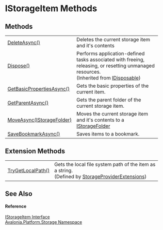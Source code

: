 # IStorageItem Methods




## Methods
<table>
<tr>
<td><a href="M_Avalonia_Platform_Storage_IStorageItem_DeleteAsync">DeleteAsync()</a></td>
<td>Deletes the current storage item and it's contents</td>
</tr>
<tr>
<td><a href="https://learn.microsoft.com/dotnet/api/system.idisposable.dispose" target="_blank" rel="noopener noreferrer">Dispose()</a></td>
<td>Performs application-defined tasks associated with freeing, releasing, or resetting unmanaged resources.<br />(Inherited from <a href="https://learn.microsoft.com/dotnet/api/system.idisposable" target="_blank" rel="noopener noreferrer">IDisposable</a>)</td>
</tr>
<tr>
<td><a href="M_Avalonia_Platform_Storage_IStorageItem_GetBasicPropertiesAsync">GetBasicPropertiesAsync()</a></td>
<td>Gets the basic properties of the current item.</td>
</tr>
<tr>
<td><a href="M_Avalonia_Platform_Storage_IStorageItem_GetParentAsync">GetParentAsync()</a></td>
<td>Gets the parent folder of the current storage item.</td>
</tr>
<tr>
<td><a href="M_Avalonia_Platform_Storage_IStorageItem_MoveAsync">MoveAsync(IStorageFolder)</a></td>
<td>Moves the current storage item and it's contents to a <a href="T_Avalonia_Platform_Storage_IStorageFolder">IStorageFolder</a></td>
</tr>
<tr>
<td><a href="M_Avalonia_Platform_Storage_IStorageItem_SaveBookmarkAsync">SaveBookmarkAsync()</a></td>
<td>Saves items to a bookmark.</td>
</tr>
</table>

## Extension Methods
<table>
<tr>
<td><a href="M_Avalonia_Platform_Storage_StorageProviderExtensions_TryGetLocalPath">TryGetLocalPath()</a></td>
<td>Gets the local file system path of the item as a string.<br />(Defined by <a href="T_Avalonia_Platform_Storage_StorageProviderExtensions">StorageProviderExtensions</a>)</td>
</tr>
</table>

## See Also


#### Reference
<a href="T_Avalonia_Platform_Storage_IStorageItem">IStorageItem Interface</a>  
<a href="N_Avalonia_Platform_Storage">Avalonia.Platform.Storage Namespace</a>  


